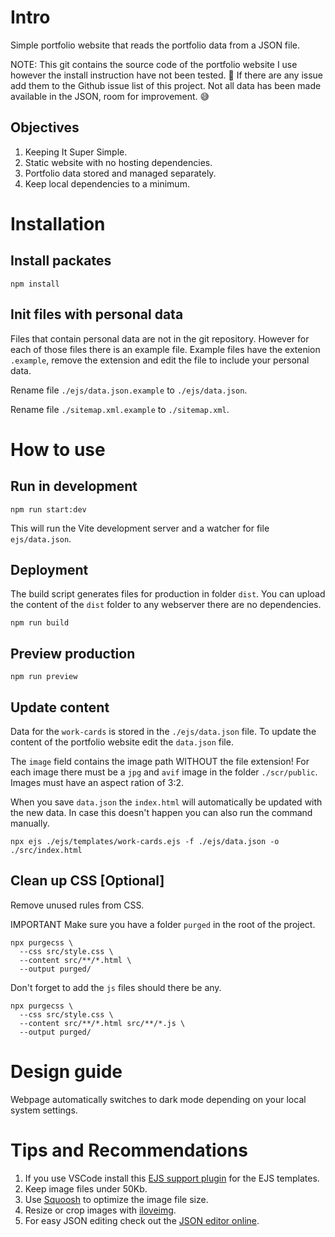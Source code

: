# Intro
Simple portfolio website that reads the portfolio data from a JSON file.

NOTE:
This git contains the source code of the portfolio website I use however the install instruction have not been tested. 😬
If there are any issue add them to the Github issue list of this project.
Not all data has been made available in the JSON, room for improvement. 😅

## Objectives
1. Keeping It Super Simple.
2. Static website with no hosting dependencies.
3. Portfolio data stored and managed separately.
4. Keep local dependencies to a minimum.

# Installation

## Install packates
```
npm install
```

## Init files with personal data
Files that contain personal data are not in the git repository.
However for each of those files there is an example file.
Example files have the extenion `.example`, remove the extension and edit the file to include your personal data.

Rename file `./ejs/data.json.example` to `./ejs/data.json`.

Rename file `./sitemap.xml.example` to `./sitemap.xml`.

# How to use

## Run in development
```
npm run start:dev
```

This will run the Vite development server and a watcher for file `ejs/data.json`.

## Deployment
The build script generates files for production in folder `dist`.
You can upload the content of the `dist` folder to any webserver there are no dependencies.

```
npm run build
```

## Preview production
```
npm run preview
```

## Update content
Data for the `work-cards` is stored in the `./ejs/data.json` file.
To update the content of the portfolio website edit the `data.json` file.

The `image` field contains the image path WITHOUT the file extension!
For each image there must be a `jpg` and `avif` image in the folder `./scr/public`.
Images must have an aspect ration of 3:2.

When you save `data.json` the `index.html` will automatically be updated with the new data.
In case this doesn't happen you can also run the command manually.
```
npx ejs ./ejs/templates/work-cards.ejs -f ./ejs/data.json -o ./src/index.html
```

## Clean up CSS [Optional]
Remove unused rules from CSS.

IMPORTANT
Make sure you have a folder `purged` in the root of the project.

```
npx purgecss \
  --css src/style.css \
  --content src/**/*.html \
  --output purged/
```

Don't forget to add the `js` files should there be any.

```
npx purgecss \
  --css src/style.css \
  --content src/**/*.html src/**/*.js \
  --output purged/
```

# Design guide
Webpage automatically switches to dark mode depending on your local system settings.

# Tips and Recommendations
1. If you use VSCode install this [EJS support plugin](https://marketplace.visualstudio.com/items/?itemName=DigitalBrainstem.javascript-ejs-support) for the EJS templates.
2. Keep image files under 50Kb.
3. Use [Squoosh](https://squoosh.app/) to optimize the image file size.
4. Resize or crop images with [iloveimg](https://www.iloveimg.com/).
5. For easy JSON editing check out the [JSON editor online](https://jsoneditoronline.org/). 
